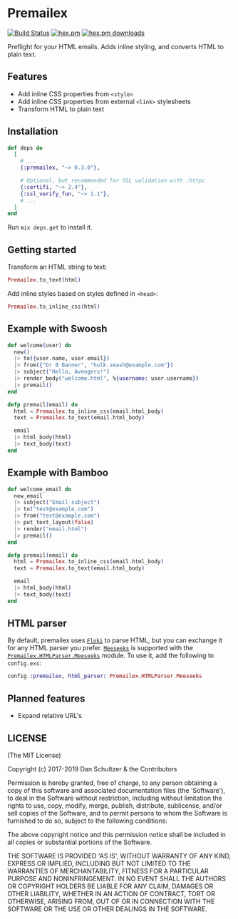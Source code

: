 # Premailex

[![Build Status](https://travis-ci.org/danschultzer/premailex.svg?branch=master)](https://travis-ci.org/danschultzer/premailex) [![hex.pm](https://img.shields.io/hexpm/v/premailex.svg?style=flat)](https://hex.pm/packages/premailex) [![hex.pm downloads](https://img.shields.io/hexpm/dt/premailex.svg?style=flat)](https://hex.pm/packages/premailex)

Preflight for your HTML emails. Adds inline styling, and converts HTML to plain text.

## Features

* Add inline CSS properties from `<style>`
* Add inline CSS properties from external `<link>` stylesheets
* Transform HTML to plain text

## Installation

```elixir
def deps do
  [
    # ...
    {:premailex, "~> 0.3.0"},

    # Optional, but recommended for SSL validation with :httpc
    {:certifi, "~> 2.4"},
    {:ssl_verify_fun, "~> 1.1"},
    # ...
  ]
end
```

Run `mix deps.get` to install it.

## Getting started

Transform an HTML string to text:

```elixir
Premailex.to_text(html)
```

Add inline styles based on styles defined in `<head>`:

```elixir
Premailex.to_inline_css(html)
```

## Example with Swoosh

```elixir
def welcome(user) do
  new()
  |> to({user.name, user.email})
  |> from({"Dr B Banner", "hulk.smash@example.com"})
  |> subject("Hello, Avengers!")
  |> render_body("welcome.html", %{username: user.username})
  |> premail()
end

defp premail(email) do
  html = Premailex.to_inline_css(email.html_body)
  text = Premailex.to_text(email.html_body)

  email
  |> html_body(html)
  |> text_body(text)
end
```

## Example with Bamboo

```elixir
def welcome_email do
  new_email
  |> subject("Email subject")
  |> to("test@example.com")
  |> from("test@example.com")
  |> put_text_layout(false)
  |> render("email.html")
  |> premail()
end

defp premail(email) do
  html = Premailex.to_inline_css(email.html_body)
  text = Premailex.to_text(email.html_body)

  email
  |> html_body(html)
  |> text_body(text)
end
```

## HTML parser

By default, premailex uses [`Floki`](https://github.com/philss/floki) to parse HTML, but you can exchange it for any HTML parser you prefer. [`Meeseeks`](https://github.com/mischov/meeseeks) is supported with the [`Premailex.HTMLParser.Meeseeks`](/lib/premailex/html_parser/meeseeks.ex) module. To use it, add the following to `config.exs`:

```elixir
config :premailex, html_parser: Premailex.HTMLParser.Meeseeks
```

## Planned features

- Expand relative URL's

## LICENSE

(The MIT License)

Copyright (c) 2017-2019 Dan Schultzer & the Contributors

Permission is hereby granted, free of charge, to any person obtaining a copy of this software and associated documentation files (the 'Software'), to deal in the Software without restriction, including without limitation the rights to use, copy, modify, merge, publish, distribute, sublicense, and/or sell copies of the Software, and to permit persons to whom the Software is furnished to do so, subject to the following conditions:

The above copyright notice and this permission notice shall be included in all copies or substantial portions of the Software.

THE SOFTWARE IS PROVIDED 'AS IS', WITHOUT WARRANTY OF ANY KIND, EXPRESS OR IMPLIED, INCLUDING BUT NOT LIMITED TO THE WARRANTIES OF MERCHANTABILITY, FITNESS FOR A PARTICULAR PURPOSE AND NONINFRINGEMENT. IN NO EVENT SHALL THE AUTHORS OR COPYRIGHT HOLDERS BE LIABLE FOR ANY CLAIM, DAMAGES OR OTHER LIABILITY, WHETHER IN AN ACTION OF CONTRACT, TORT OR OTHERWISE, ARISING FROM, OUT OF OR IN CONNECTION WITH THE SOFTWARE OR THE USE OR OTHER DEALINGS IN THE SOFTWARE.
